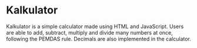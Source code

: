 # Kalkulator
Kalkulator is a simple calculator made using HTML and JavaScript. Users are able to add, subtract, multiply and divide many numbers at once, following the PEMDAS rule. Decimals are also implemented in the calculator.  
